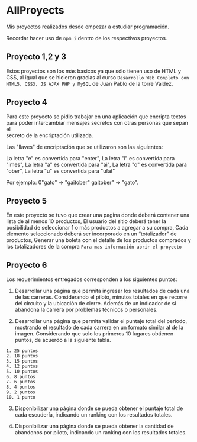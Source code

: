 # AllProyects
Mis proyectos realizados desde empezar a estudiar programación.

Recordar hacer uso de ```npm i``` dentro de los respectivos proyectos.
## Proyecto 1,2 y 3
Estos proyectos son los más basicos ya que sólo tienen uso de HTML y CSS, al 
igual que se hicieron gracias al curso 
`Desarrollo Web Completo con HTML5, CSS3, JS AJAX PHP y MySQL` de Juan Pablo de la torre Valdez.
  
## Proyecto 4
Para este proyecto se pidio trabajar en una aplicación que encripta textos     
para poder intercambiar mensajes secretos con otras personas que sepan el      
secreto de la encriptación utilizada.
  
Las "llaves" de encriptación que se utilizaron son las siguientes:

La letra "e" es convertida para "enter",
La letra "i" es convertida para "imes",
La letra "a" es convertida para "ai",
La letra "o" es convertida para "ober",
La letra "u" es convertida para "ufat"

Por ejemplo:
0"gato" => "gaitober"
gaitober" => "gato".
  
## Proyecto 5
En este proyecto se tuvo que crear una pagina donde deberá contener una lista de al menos 10 productos, 
El usuario del sitio deberá tener la posibilidad de seleccionar 1 o más productos a agregar a su compra, 
Cada elemento seleccionado deberá ser incorporado en un “totalizador” de productos,
Generar una boleta con el detalle de los productos comprados y los totalizadores de la compra
```Para mas información abrir el proyecto```

## Proyecto 6
Los requerimientos entregados corresponden a los siguientes puntos:

1. Desarrollar una página que permita ingresar los resultados de cada una de las carreras. Considerando el
piloto, minutos totales en que recorre del circuito y la ubicación de cierre. Además de un indicador de si
abandona la carrera por problemas técnicos o personales.

2. Desarrollar una página que permita validar el puntaje total del periodo, mostrando el resultado de cada
carrera en un formato similar al de la imagen. Considerando que solo los primeros 10 lugares obtienen
puntos, de acuerdo a la siguiente tabla.

```  
1. 25 puntos
2. 18 puntos
3. 15 puntos
4. 12 puntos
5. 10 puntos
6. 8 puntos
7. 6 puntos
8. 4 puntos
9. 2 puntos
10. 1 punto
```  


3. Disponibilizar una página donde se pueda obtener el puntaje total de cada escudería, indicando un ranking
con los resultados totales.

4. Disponibilizar una página donde se pueda obtener la cantidad de abandonos por piloto, indicando un ranking
con los resultados totales.